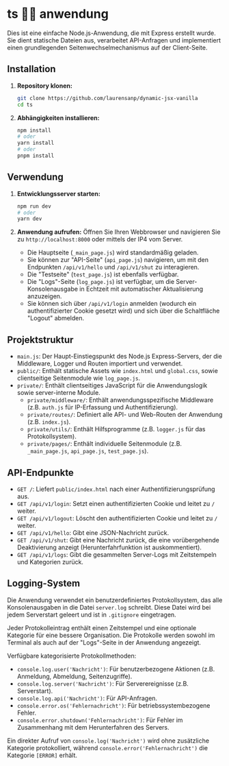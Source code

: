 # ts 🥀🎋 anwendung

Dies ist eine einfache Node.js-Anwendung, die mit Express erstellt wurde. Sie dient statische Dateien aus, verarbeitet API-Anfragen und implementiert einen grundlegenden Seitenwechselmechanismus auf der Client-Seite.

## Installation

1.  **Repository klonen:**
    ```bash
    git clone https://github.com/laurensanp/dynamic-jsx-vanilla
    cd ts
    ```
2.  **Abhängigkeiten installieren:**
    ```bash
    npm install
    # oder
    yarn install
    # oder
    pnpm install
    ```

## Verwendung

1.  **Entwicklungsserver starten:**
    ```bash
    npm run dev
    # oder
    yarn dev
    ```
2.  **Anwendung aufrufen:**
    Öffnen Sie Ihren Webbrowser und navigieren Sie zu `http://localhost:8000` oder mittels der IP4 vom Server.

    *   Die Hauptseite (`_main_page.js`) wird standardmäßig geladen.
    *   Sie können zur "API-Seite" (`api_page.js`) navigieren, um mit den Endpunkten `/api/v1/hello` und `/api/v1/shut` zu interagieren.
    *   Die "Testseite" (`test_page.js`) ist ebenfalls verfügbar.
    *   Die "Logs"-Seite (`log_page.js`) ist verfügbar, um die Server-Konsolenausgabe in Echtzeit mit automatischer Aktualisierung anzuzeigen.
    *   Sie können sich über `/api/v1/login` anmelden (wodurch ein authentifizierter Cookie gesetzt wird) und sich über die Schaltfläche "Logout" abmelden.

## Projektstruktur

*   `main.js`: Der Haupt-Einstiegspunkt des Node.js Express-Servers, der die Middleware, Logger und Routen importiert und verwendet.
*   `public/`: Enthält statische Assets wie `index.html` und `global.css`, sowie clientseitige Seitenmodule wie `log_page.js`.
*   `private/`: Enthält clientseitiges JavaScript für die Anwendungslogik sowie server-interne Module.
    *   `private/middleware/`: Enthält anwendungsspezifische Middleware (z.B. `auth.js` für IP-Erfassung und Authentifizierung).
    *   `private/routes/`: Definiert alle API- und Web-Routen der Anwendung (z.B. `index.js`).
    *   `private/utils/`: Enthält Hilfsprogramme (z.B. `logger.js` für das Protokollsystem).
    *   `private/pages/`: Enthält individuelle Seitenmodule (z.B. `_main_page.js`, `api_page.js`, `test_page.js`).

## API-Endpunkte

*   `GET /`: Liefert `public/index.html` nach einer Authentifizierungsprüfung aus.
*   `GET /api/v1/login`: Setzt einen authentifizierten Cookie und leitet zu `/` weiter.
*   `GET /api/v1/logout`: Löscht den authentifizierten Cookie und leitet zu `/` weiter.
*   `GET /api/v1/hello`: Gibt eine JSON-Nachricht zurück.
*   `GET /api/v1/shut`: Gibt eine Nachricht zurück, die eine vorübergehende Deaktivierung anzeigt (Herunterfahrfunktion ist auskommentiert).
*   `GET /api/v1/logs`: Gibt die gesammelten Server-Logs mit Zeitstempeln und Kategorien zurück.

## Logging-System

Die Anwendung verwendet ein benutzerdefiniertes Protokollsystem, das alle Konsolenausgaben in die Datei `server.log` schreibt. Diese Datei wird bei jedem Serverstart geleert und ist in `.gitignore` eingetragen.

Jeder Protokolleintrag enthält einen Zeitstempel und eine optionale Kategorie für eine bessere Organisation. Die Protokolle werden sowohl im Terminal als auch auf der "Logs"-Seite in der Anwendung angezeigt.

Verfügbare kategorisierte Protokollmethoden:
*   `console.log.user('Nachricht')`: Für benutzerbezogene Aktionen (z.B. Anmeldung, Abmeldung, Seitenzugriffe).
*   `console.log.server('Nachricht')`: Für Serverereignisse (z.B. Serverstart).
*   `console.log.api('Nachricht')`: Für API-Anfragen.
*   `console.error.os('Fehlernachricht')`: Für betriebssystembezogene Fehler.
*   `console.error.shutdown('Fehlernachricht')`: Für Fehler im Zusammenhang mit dem Herunterfahren des Servers.

Ein direkter Aufruf von `console.log('Nachricht')` wird ohne zusätzliche Kategorie protokolliert, während `console.error('Fehlernachricht')` die Kategorie `[ERROR]` erhält.

